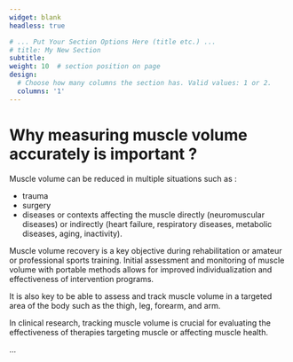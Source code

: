 ```yaml
---
widget: blank
headless: true

# ... Put Your Section Options Here (title etc.) ...
# title: My New Section
subtitle:
weight: 10  # section position on page
design:
  # Choose how many columns the section has. Valid values: 1 or 2.
  columns: '1'
---
```

# Why measuring muscle volume accurately is important ?

Muscle volume can be reduced in multiple situations such as :
* trauma
* surgery
* diseases or contexts affecting the muscle directly (neuromuscular diseases) or indirectly (heart failure, respiratory diseases, metabolic diseases, aging, inactivity).

Muscle volume recovery is a key objective during rehabilitation or amateur or professional sports training. Initial assessment and monitoring of muscle volume with portable methods allows for improved individualization and effectiveness of intervention programs.

It is also key to be able to assess and track muscle volume in a targeted area of the body such as the thigh, leg, forearm, and arm.

In clinical research, tracking muscle volume is crucial for evaluating the effectiveness of therapies targeting muscle or affecting muscle health. 

...



